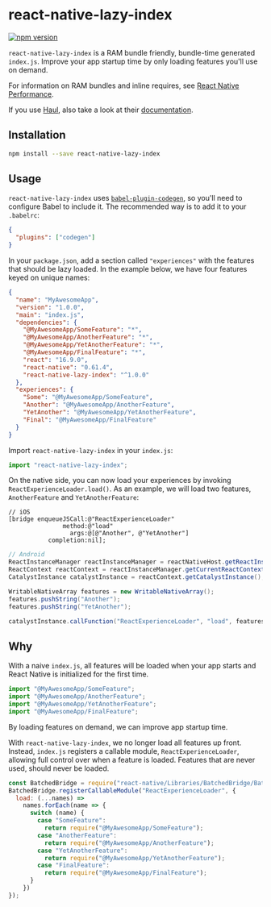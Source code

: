 # react-native-lazy-index

[![npm version](https://badge.fury.io/js/react-native-lazy-index.svg)](https://badge.fury.io/js/react-native-lazy-index)

`react-native-lazy-index` is a RAM bundle friendly, bundle-time generated
`index.js`. Improve your app startup time by only loading features you'll use on
demand.

For information on RAM bundles and inline requires, see
[React Native Performance](https://facebook.github.io/react-native/docs/performance#ram-bundles-inline-requires).

If you use [Haul](https://github.com/callstack/haul), also take a look at their
[documentation](https://github.com/callstack/haul/blob/2c68e97766f9f6c2632c46e40631bd7aaacdc75b/docs/CLI%20Commands.md#haul-ram-bundle).

## Installation

```sh
npm install --save react-native-lazy-index
```

## Usage

`react-native-lazy-index` uses
[`babel-plugin-codegen`](https://github.com/kentcdodds/babel-plugin-codegen#configure-with-babel),
so you'll need to configure Babel to include it. The recommended way is to add
it to your `.babelrc`:

```json
{
  "plugins": ["codegen"]
}
```

In your `package.json`, add a section called `"experiences"` with the features
that should be lazy loaded. In the example below, we have four features keyed on
unique names:

```json
{
  "name": "MyAwesomeApp",
  "version": "1.0.0",
  "main": "index.js",
  "dependencies": {
    "@MyAwesomeApp/SomeFeature": "*",
    "@MyAwesomeApp/AnotherFeature": "*",
    "@MyAwesomeApp/YetAnotherFeature": "*",
    "@MyAwesomeApp/FinalFeature": "*",
    "react": "16.9.0",
    "react-native": "0.61.4",
    "react-native-lazy-index": "^1.0.0"
  },
  "experiences": {
    "Some": "@MyAwesomeApp/SomeFeature",
    "Another": "@MyAwesomeApp/AnotherFeature",
    "YetAnother": "@MyAwesomeApp/YetAnotherFeature",
    "Final": "@MyAwesomeApp/FinalFeature"
  }
}
```

Import `react-native-lazy-index` in your `index.js`:

```js
import "react-native-lazy-index";
```

On the native side, you can now load your experiences by invoking
`ReactExperienceLoader.load()`. As an example, we will load two features,
`AnotherFeature` and `YetAnotherFeature`:

```objc
// iOS
[bridge enqueueJSCall:@"ReactExperienceLoader"
               method:@"load"
                 args:@[@"Another", @"YetAnother"]
           completion:nil];
```

```java
// Android
ReactInstanceManager reactInstanceManager = reactNativeHost.getReactInstanceManager();
ReactContext reactContext = reactInstanceManager.getCurrentReactContext();
CatalystInstance catalystInstance = reactContext.getCatalystInstance();

WritableNativeArray features = new WritableNativeArray();
features.pushString("Another");
features.pushString("YetAnother");

catalystInstance.callFunction("ReactExperienceLoader", "load", features);
```

## Why

With a naive `index.js`, all features will be loaded when your app starts and
React Native is initialized for the first time.

```js
import "@MyAwesomeApp/SomeFeature";
import "@MyAwesomeApp/AnotherFeature";
import "@MyAwesomeApp/YetAnotherFeature";
import "@MyAwesomeApp/FinalFeature";
```

By loading features on demand, we can improve app startup time.

With `react-native-lazy-index`, we no longer load all features up front.
Instead, `index.js` registers a callable module, `ReactExperienceLoader`,
allowing full control over when a feature is loaded. Features that are never
used, should never be loaded.

```js
const BatchedBridge = require("react-native/Libraries/BatchedBridge/BatchedBridge");
BatchedBridge.registerCallableModule("ReactExperienceLoader", {
  load: (...names) =>
    names.forEach(name => {
      switch (name) {
        case "SomeFeature":
          return require("@MyAwesomeApp/SomeFeature");
        case "AnotherFeature":
          return require("@MyAwesomeApp/AnotherFeature");
        case "YetAnotherFeature":
          return require("@MyAwesomeApp/YetAnotherFeature");
        case "FinalFeature":
          return require("@MyAwesomeApp/FinalFeature");
      }
    })
});
```
